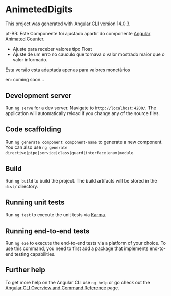 # AnimetedDigits

This project was generated with [Angular CLI](https://github.com/angular/angular-cli) version 14.0.3.

pt-BR: 
Este Componente foi ajustado apartir do componente [Angular Animated Counter](https://codesandbox.io/s/3j3mq7ykp?from-embed=&file=/src/index.html). 

- Ajuste para receber valores tipo Float
- Ajuste de um erro no cauculo que tornava o valor mostrado maior que o valor informado.

Esta versão esta adaptada apenas para valores monetários

en: 
coming soon...


## Development server

Run `ng serve` for a dev server. Navigate to `http://localhost:4200/`. The application will automatically reload if you change any of the source files.

## Code scaffolding

Run `ng generate component component-name` to generate a new component. You can also use `ng generate directive|pipe|service|class|guard|interface|enum|module`.

## Build

Run `ng build` to build the project. The build artifacts will be stored in the `dist/` directory.

## Running unit tests

Run `ng test` to execute the unit tests via [Karma](https://karma-runner.github.io).

## Running end-to-end tests

Run `ng e2e` to execute the end-to-end tests via a platform of your choice. To use this command, you need to first add a package that implements end-to-end testing capabilities.

## Further help

To get more help on the Angular CLI use `ng help` or go check out the [Angular CLI Overview and Command Reference](https://angular.io/cli) page.
